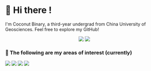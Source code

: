 # 🥳 Hi there !
I'm Coconut Binary, a third-year undergrad from China University of Geosciences. Feel free to explore my GitHub!
<div align="center">
  <img src="https://github-readme-stats.vercel.app/api?username=ricoguo0228&show_icons=true&theme=transparent" /> 
  <img src="https://github-readme-stats.vercel.app/api/top-langs/?username=ricoguo0228&layout=compact&langs_count=6&text_color=000&icon_color=fff&theme=graywhite" />
</div>

### 📖 The following are my areas of interest (currently)
<div>
  <img src="https://img.shields.io/badge/Java-red">
  <img src="https://img.shields.io/badge/iOS-Swift-blue">
   <img src="https://img.shields.io/badge/Mechine Learning-green">
  <img src="https://img.shields.io/badge/Deep Learning-NLP-violet">
 
</div>

